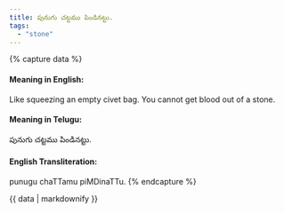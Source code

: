 ```yaml
---
title: పునుగు చట్టము పిండినట్టు.
tags:
  - "stone"
---
```


{% capture data %}
#### Meaning in English:
Like squeezing an empty civet bag.
You cannot get blood out of a stone.

#### Meaning in Telugu:
పునుగు చట్టము పిండినట్టు.

#### English Transliteration:
punugu chaTTamu piMDinaTTu.
{% endcapture %}

{{ data | markdownify }}

